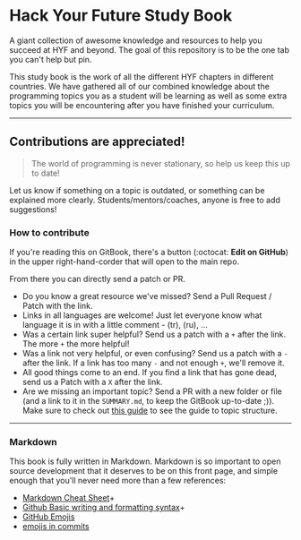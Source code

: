 # Hack Your Future Study Book

A giant collection of awesome knowledge and resources to help you succeed at HYF and beyond. The goal of this repository is to be the one tab you can't help but pin.

This study book is the work of all the different HYF chapters in different countries. We have gathered all of our combined knowledge about the programming topics you as a student will be learning as well as some extra topics you will be encountering after you have finished your curriculum.

---

## Contributions are appreciated!

> The world of programming is never stationary, so help us keep this up to date!

Let us know if something on a topic is outdated, or something can be explained more clearly. Students/mentors/coaches, anyone is free to add suggestions!

### How to contribute

If you're reading this on GitBook, there's a button (:octocat: __Edit on GitHub__) in the upper right-hand-corder that will open to the main repo.

From there you can directly send a patch or PR.

* Do you know a great resource we've missed?  Send a Pull Request / Patch with the link.
* Links in all languages are welcome! Just let everyone know what language it is in with a little comment - (tr), (ru), ...
* Was a certain link super helpful? Send us a patch with a `+` after the link.  The more `+` the more helpful!
* Was a link not very helpful, or even confusing? Send us a patch with a `-` after the link. If a link has too many `-` and not enough `+`, we'll remove it.
* All good things come to an end. If you find a link that has gone dead, send us a Patch with a `X` after the link.
* Are we missing an important topic? Send a PR with a new folder or file (and a link to it in the `SUMMARY.md`, to keep the GitBook up-to-date ;)). Make sure to check out [this guide](./contributing.md) to see the guide to topic structure.

---

### Markdown

This book is fully written in Markdown. Markdown is so important to open source development that it deserves to be on this front page, and simple enough that you'll never need more than a few references:

* [Markdown Cheat Sheet](https://enterprise.github.com/downloads/en/markdown-cheatsheet.pdf)+
* [Github Basic writing and formatting syntax](https://docs.github.com/en/get-started/writing-on-github/getting-started-with-writing-and-formatting-on-github/basic-writing-and-formatting-syntax)+
* [GitHub Emojis](https://jzeferino.github.io/AllGithubEmojis/)
* [emojis in commits](https://gitmoji.carloscuesta.me/)
